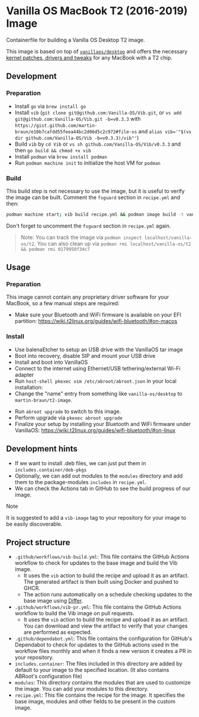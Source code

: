 # Vanilla OS MacBook T2 (2016-2019) Image

Containerfile for building a Vanilla OS Desktop T2 image.

This image is based on top of [`vanillaos/desktop`](https://github.com/Vanilla-OS/desktop-image/pkgs/container/desktop) and offers the necessary [kernel patches, drivers and tweaks](https://wiki.t2linux.org/distributions/debian/installation/#adding-t2-support) for any MacBook with a T2 chip.

## Development

### Preparation

- Install `go` via `brew install go`
- Install `vib` (`git clone git@github.com:Vanilla-OS/Vib.git`, or `vs add git@github.com:Vanilla-OS/Vib.git -b=v0.3.3` with `https://gist.github.com/martin-braun/e10b7cafdd55feea44bc2d06d5c2c972#file-vs` and `alias vib='"$(vs dir github.com/Vanilla-OS/Vib -b=v0.3.3)/vib"'`)
- Build `vib` by `cd Vib` or `vs sh github.com/Vanilla-OS/Vib/v0.3.3` and then `go build && chmod +x vib`
- Install `podman` via `brew install podman`
- Run `podman machine init` to initialize the host VM for `podman`

### Build

This build step is not necessary to use the image, but it is useful to verify the image can be built. Comment the `fsguard` section in `recipe.yml` and then:

```bash
podman machine start; vib build recipe.yml && podman image build -t vanilla-os/t2 . && podman save -o vanilla-os-t2-desktop.tar localhost/vanilla-os/t2
```

Don't forget to uncomment the `fsguard` section in `recipe.yml` again.

> Note: You can track the image via `podman inspect localhost/vanilla-os/t2`.
> You can also clean up via `podman rmi localhost/vanilla-os/t2 && podman rmi 0179950f34c7`

## Usage

### Preparation

This image cannot contain any proprietary driver software for your MacBook, so a few manual steps are required:

- Make sure your Bluetooth and WiFi firmware is available on your EFI partition: https://wiki.t2linux.org/guides/wifi-bluetooth/#on-macos

### Install

- Use balenaEtcher to setup an USB drive with the VanillaOS tar image
- Boot into recovery, disable SIP and mount your USB drive
- Install and boot into VanillaOS
- Connect to the internet using Ethernet/USB tethering/external Wi-Fi adapter
- Run `host-shell pkexec vim /etc/abroot/abroot.json` in your local installation:
- Change the "name" entry from something like `vanilla-os/desktop` to `martin-braun/t2-image`.
<!-- - Remove the differ URL line. -->
- Run `abroot upgrade` to switch to this image.
- Perform upgrade via `pkexec abroot upgrade`
- Finalize your setup by installing your Bluetooth and WiFi firmware under VanillaOS: https://wiki.t2linux.org/guides/wifi-bluetooth/#on-linux

## Development hints

- If we want to install .deb files, we can just put them in `includes.container/deb-pkgs`
- Optionally, we can add out modules to the `modules` directory and add them to the package-modules `includes` in `recipe.yml`.
- We can check the Actions tab in GitHub to see the build progress of our image.

> [!NOTE]
> It is suggested to add a `vib-image` tag to your repository for your image to be easily discoverable.

## Project structure

- `.github/workflows/vib-build.yml`: This file contains the GitHub Actions workflow to check for updates to the base image and build the Vib image.
  - It uses the `vib` action to build the recipe and upload it as an artifact. The generated artifact is then built using Docker and pushed to GHCR.
  - The action runs automatically on a schedule checking updates to the base image using [Differ](https://github.com/Vanilla-OS/Differ).
- `.github/workflows/vib-pr.yml`: This file contains the GitHub Actions workflow to build the Vib image on pull requests.
  - It uses the `vib` action to build the recipe and upload it as an artifact. You can download and view the artifact to verify that your changes are performed as expected.
- `.github/dependabot.yml`: This file contains the configuration for GitHub's Dependabot to check for updates to the GitHub actions used in the workflow files monthly and when it finds a new version it creates a PR in your repository.
- `includes.container`: The files included in this directory are added by default to your image to the specified location. (It also contains ABRoot's configuration file)
- `modules`: This directory contains the modules that are used to customize the image. You can add your modules to this directory.
- `recipe.yml`: This file contains the recipe for the image. It specifies the base image, modules and other fields to be present in the custom image.
